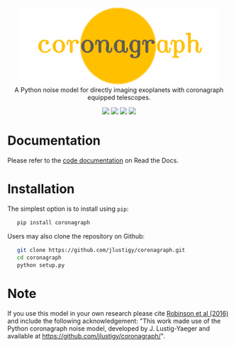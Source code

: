 <p align="center">
  <img width = "450" src="https://github.com/jlustigy/coronagraph/blob/master/docs/_static/logo6.png?raw=true"/>
  <br>
  A Python noise model for directly imaging exoplanets with coronagraph equipped telescopes.  
</p>

<p align="center">
  <a href="https://travis-ci.org/jlustigy/coronagraph"><img src="http://img.shields.io/travis/jlustigy/coronagraph/master.svg?style=flat"/></a>
  <a href="http://coronagraph.readthedocs.io/en/latest/"><img src="https://readthedocs.org/projects/coronagraph/badge/?version=latest"/></a>
  <a href="https://github.com/jlustigy/coronagraph/blob/master/LICENSE"><img src="http://img.shields.io/badge/license-MIT-blue.svg?style=flat"/></a>
  <a href="https://coveralls.io/github/jlustigy/coronagraph?branch=master"><img src="https://coveralls.io/repos/github/jlustigy/coronagraph/badge.svg?branch=master&style=flat"/></a>
</p>

Documentation
=============

Please refer to the [code documentation](http://coronagraph.readthedocs.io/en/latest/) on Read the Docs. 

Installation
============

The simplest option is to install using `pip`:

```bash
   pip install coronagraph
```

Users may also clone the repository on Github:

```bash
   git clone https://github.com/jlustigy/coronagraph.git
   cd coronagraph
   python setup.py
```

Note
====
If you use this model in your own research please cite [Robinson et al (2016)](http://adsabs.harvard.edu/cgi-bin/bib_query?arXiv:1507.00777) and include the following acknowledgement: "This work made use of the Python coronagraph noise model, developed by J. Lustig-Yaeger and available at https://github.com/jlustigy/coronagraph/".
